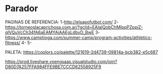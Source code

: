 # Parador
PAGINAS DE REFERENCIA:
1-http://elsapofutbol.com/
2-https://torneoslacaprichosa.com.ar/?gclid=EAIaIQobChMIppPZppiZ-gIVQuVcCh34fA6aEAMYAiAAEgLdbvD_BwE
3-https://www.camptioga.com/summer-camp/program-activities/athletics-fitness/
4-
5-

PALETA: https://coolors.co/palette/121619-2d4739-09814a-bcb382-e5c687

https://prod.liveshare.vsengsaas.visualstudio.com/join?D80D7A257FFA984FFE9BE7CCCD62558925F9
